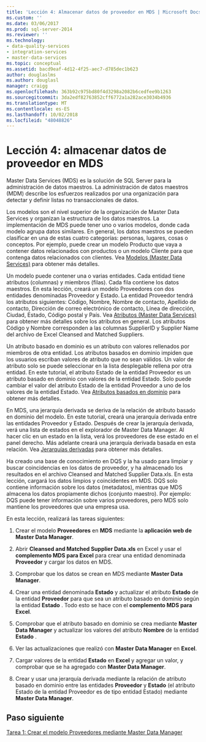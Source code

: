```yaml
---
title: 'Lección 4: Almacenar datos de proveedor en MDS | Microsoft Docs'
ms.custom: ''
ms.date: 03/06/2017
ms.prod: sql-server-2014
ms.reviewer: ''
ms.technology:
- data-quality-services
- integration-services
- master-data-services
ms.topic: conceptual
ms.assetid: bacd9eaf-4d12-4f25-aec7-d785dec1b623
author: douglaslms
ms.author: douglasl
manager: craigg
ms.openlocfilehash: 363b92c975bd80f4d3298a2082b6cedfee9b1263
ms.sourcegitcommit: 3da2edf82763852cff6772a1a282ace3034b4936
ms.translationtype: MT
ms.contentlocale: es-ES
ms.lasthandoff: 10/02/2018
ms.locfileid: "48048826"
---
```

# <a name="lesson-4-storing-supplier-data-in-mds"></a>Lección 4: almacenar datos de proveedor en MDS
  Master Data Services (MDS) es la solución de SQL Server para la administración de datos maestros. La administración de datos maestros (MDM) describe los esfuerzos realizados por una organización para detectar y definir listas no transaccionales de datos.  
  
 Los modelos son el nivel superior de la organización de Master Data Services y organizan la estructura de los datos maestros. La implementación de MDS puede tener uno o varios modelos, donde cada modelo agrupa datos similares. En general, los datos maestros se pueden clasificar en una de estas cuatro categorías: personas, lugares, cosas o conceptos. Por ejemplo, puede crear un modelo Producto que vaya a contener datos relacionados con productos o un modelo Cliente para que contenga datos relacionados con clientes. Vea [Modelos (Master Data Services)](http://msdn.microsoft.com/library/ee633746.aspx) para obtener más detalles.  
  
 Un modelo puede contener una o varias entidades. Cada entidad tiene atributos (columnas) y miembros (filas). Cada fila contiene los datos maestros. En esta lección, creará un modelo Proveedores con dos entidades denominadas Proveedor y Estado. La entidad Proveedor tendrá los atributos siguientes: Código, Nombre, Nombre de contacto, Apellido de contacto, Dirección de correo electrónico de contacto, Línea de dirección, Ciudad, Estado, Código postal y País. Vea [Atributos (Master Data Services)](http://msdn.microsoft.com/library/ee633745.aspx) para obtener más detalles sobre los atributos en general. Los atributos Código y Nombre corresponden a las columnas SupplierID y Supplier Name del archivo de Excel Cleansed and Matched Suppliers.  
  
 Un atributo basado en dominio es un atributo con valores rellenados por miembros de otra entidad. Los atributos basados en dominio impiden que los usuarios escriban valores de atributo que no sean válidos. Un valor de atributo solo se puede seleccionar en la lista desplegable rellena por otra entidad. En este tutorial, el atributo Estado de la entidad Proveedor es un atributo basado en dominio con valores de la entidad Estado. Solo puede cambiar el valor del atributo Estado de la entidad Proveedor a uno de los valores de la entidad Estado. Vea [Atributos basados en dominio](../master-data-services/domain-based-attributes-master-data-services.md) para obtener más detalles.  
  
 En MDS, una jerarquía derivada se deriva de la relación de atributo basado en dominio del modelo. En este tutorial, creará una jerarquía derivada entre las entidades Proveedor y Estado. Después de crear la jerarquía derivada, verá una lista de estados en el explorador de Master Data Manager. Al hacer clic en un estado en la lista, verá los proveedores de ese estado en el panel derecho. Más adelante creará una jerarquía derivada basada en esta relación. Vea [Jerarquías derivadas](../master-data-services/derived-hierarchies-master-data-services.md) para obtener más detalles.  
  
 Ha creado una base de conocimiento en DQS y la ha usado para limpiar y buscar coincidencias en los datos de proveedor, y ha almacenado los resultados en el archivo Cleansed and Matched Supplier Data.xls. En esta lección, cargará los datos limpios y coincidentes en MDS. DQS solo contiene información sobre los datos (metadatos), mientras que MDS almacena los datos propiamente dichos (conjunto maestro). Por ejemplo: DQS puede tener información sobre varios proveedores, pero MDS solo mantiene los proveedores que una empresa usa.  
  
 En esta lección, realizará las tareas siguientes:  
  
1.  Crear el modelo **Proveedores** en **MDS** mediante la **aplicación web de Master Data Manager**.  
  
2.  Abrir **Cleansed and Matched Supplier Data.xls** en Excel y usar el **complemento MDS para Excel** para crear una entidad denominada **Proveedor** y cargar los datos en MDS.  
  
3.  Comprobar que los datos se crean en MDS mediante **Master Data Manager**.  
  
4.  Crear una entidad denominada **Estado** y actualizar el atributo **Estado** de la entidad **Proveedor** para que sea un atributo basado en dominio según la entidad **Estado** . Todo esto se hace con el **complemento MDS para Excel**.  
  
5.  Comprobar que el atributo basado en dominio se crea mediante **Master Data Manager** y actualizar los valores del atributo **Nombre** de la entidad **Estado** .  
  
6.  Ver las actualizaciones que realizó con **Master Data Manager** en **Excel**.  
  
7.  Cargar valores de la entidad **Estado** en **Excel** y agregar un valor, y comprobar que se ha agregado con **Master Data Manager**.  
  
8.  Crear y usar una jerarquía derivada mediante la relación de atributo basado en dominio entre las entidades **Proveedor** y **Estado** (el atributo Estado de la entidad Proveedor es de tipo entidad Estado) mediante **Master Data Manager**.  
  
## <a name="next-step"></a>Paso siguiente  
 [Tarea 1: Crear el modelo Proveedores mediante Master Data Manager](../../2014/tutorials/task-1-creating-suppliers-model-using-master-data-manager.md)  
  
  
